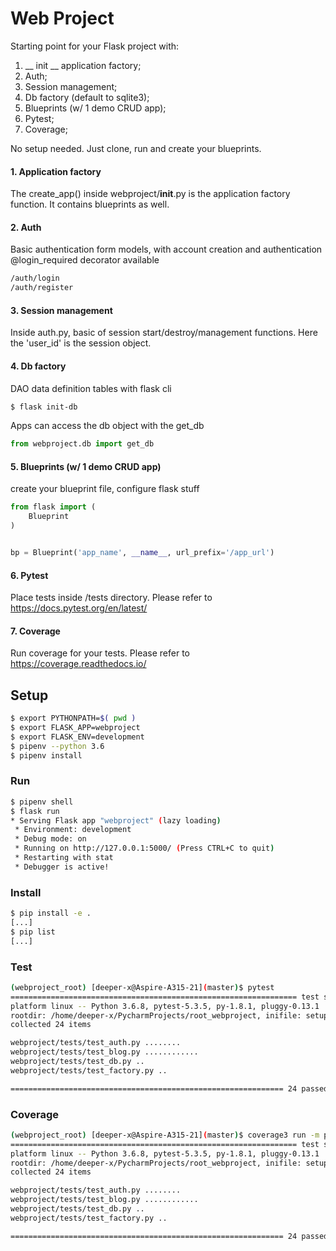 # Web Project

Starting point for your Flask project with:
1. __ init __ application factory;
2. Auth;
3. Session management;
4. Db factory (default to sqlite3); 
5. Blueprints (w/ 1 demo CRUD app); 
6. Pytest; 
7. Coverage;

No setup needed. Just clone, run and create your blueprints.

#### 1. Application factory
The create_app() inside webproject/__init__.py is the application factory function.
It contains blueprints as well.

#### 2. Auth
Basic authentication form models, with account creation and authentication
@login_required decorator available
```bash
/auth/login
/auth/register
```

#### 3. Session management
Inside auth.py, basic of session start/destroy/management functions. 
Here the 'user_id' is the session object.  

#### 4. Db factory 
DAO data definition tables with flask cli
```bash
$ flask init-db
``` 
Apps can access the db object with the get_db
```python
from webproject.db import get_db
```

#### 5. Blueprints (w/ 1 demo CRUD app)
create your blueprint file, configure flask stuff

```python
from flask import (
    Blueprint
)


bp = Blueprint('app_name', __name__, url_prefix='/app_url')
```
 
#### 6. Pytest 
Place tests inside /tests directory.
Please refer to https://docs.pytest.org/en/latest/


#### 7. Coverage
Run coverage for your tests.
Please refer to https://coverage.readthedocs.io/


## Setup

```bash
$ export PYTHONPATH=$( pwd )
$ export FLASK_APP=webproject
$ export FLASK_ENV=development
$ pipenv --python 3.6
$ pipenv install
```


### Run

```bash
$ pipenv shell
$ flask run
* Serving Flask app "webproject" (lazy loading)
 * Environment: development
 * Debug mode: on
 * Running on http://127.0.0.1:5000/ (Press CTRL+C to quit)
 * Restarting with stat
 * Debugger is active!

```

### Install

```bash
$ pip install -e .
[...]
$ pip list
[...]

```

### Test

```bash
(webproject_root) [deeper-x@Aspire-A315-21](master)$ pytest 
================================================================ test session starts =================================================================
platform linux -- Python 3.6.8, pytest-5.3.5, py-1.8.1, pluggy-0.13.1
rootdir: /home/deeper-x/PycharmProjects/root_webproject, inifile: setup.cfg
collected 24 items                                                                                                                                   

webproject/tests/test_auth.py ........                                                                                                           [ 33%]
webproject/tests/test_blog.py ............                                                                                                       [ 83%]
webproject/tests/test_db.py ..                                                                                                                   [ 91%]
webproject/tests/test_factory.py ..                                                                                                              [100%]

============================================================= 24 passed in 3.37 seconds ==============================================================
```

### Coverage

```bash
(webproject_root) [deeper-x@Aspire-A315-21](master)$ coverage3 run -m pytest
================================================================ test session starts =================================================================
platform linux -- Python 3.6.8, pytest-5.3.5, py-1.8.1, pluggy-0.13.1
rootdir: /home/deeper-x/PycharmProjects/root_webproject, inifile: setup.cfg
collected 24 items                                                                                                                                   

webproject/tests/test_auth.py ........                                                                                                           [ 33%]
webproject/tests/test_blog.py ............                                                                                                       [ 83%]
webproject/tests/test_db.py ..                                                                                                                   [ 91%]
webproject/tests/test_factory.py ..                                                                                                              [100%]

============================================================= 24 passed in 3.28 seconds ==============================================================
```
